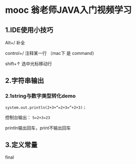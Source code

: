 # mooc 翁老师JAVA入门视频学习
## 1.IDE使用小技巧

Alt+/ 补全

control+/ 注释某一行 （mac下 是 command）

shift+↑ 选中光标移动行

## 2.字符串输出
### 2.1string与数字类型转化demo
`system.out.println(2+3+“=2+3=”+2+3)；`

控制台输出：
`5=2+3=23`

println输出回车，print不输出回车

## 3.定义常量
final

